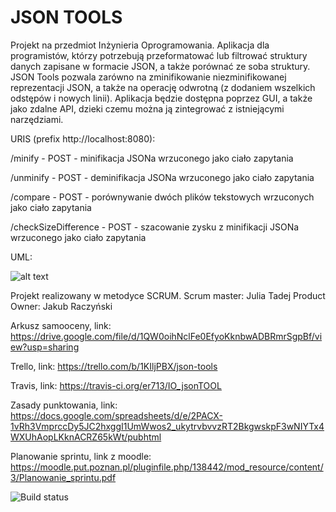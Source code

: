 # JSON TOOLS

Projekt na przedmiot Inżynieria Oprogramowania. Aplikacja dla programistów, którzy potrzebują przeformatować lub filtrować struktury danych zapisane w formacie JSON, a także porównać ze soba struktury. JSON Tools pozwala zarówno na zminifikowanie niezminifikowanej reprezentacji JSON, a także na operację odwrotną (z dodaniem wszelkich odstępów i nowych linii). Aplikacja będzie dostępna poprzez GUI, a także jako zdalne API, dzieki czemu można ją zintegrować z istniejącymi narzędziami.

URIS (prefix http://localhost:8080):

/minify - POST - minifikacja JSONa wrzuconego jako ciało zapytania

/unminify - POST - deminifikacja JSONa wrzuconego jako ciało zapytania

/compare - POST - porównywanie dwóch plików tekstowych wrzuconych jako ciało zapytania

/checkSizeDifference - POST - szacowanie zysku z minifikacji JSONa wrzuconego jako ciało zapytania

UML:

![alt text](https://raw.githubusercontent.com/er713/IO_jsonTOOL/master/diagram%20klas.png)

Projekt realizowany w metodyce SCRUM.
Scrum master: Julia Tadej
Product Owner: Jakub Raczyński

Arkusz samooceny, link: https://drive.google.com/file/d/1QW0oihNclFe0EfyoKknbwADBRmrSgpBf/view?usp=sharing

Trello, link: https://trello.com/b/1KIljPBX/json-tools

Travis, link: https://travis-ci.org/er713/IO_jsonTOOL

Zasady punktowania, link: https://docs.google.com/spreadsheets/d/e/2PACX-1vRh3VmprccDy5JC2hxggI1UmWwos2_ukytrvbvvzRT2BkgwskpF3wNIYTx4WXUhAopLKknACRZ65kWt/pubhtml

Planowanie sprintu, link z moodle: https://moodle.put.poznan.pl/pluginfile.php/138442/mod_resource/content/3/Planowanie_sprintu.pdf

![Build status](https://travis-ci.org/er713/IO_jsonTOOL.svg?branch=master)
